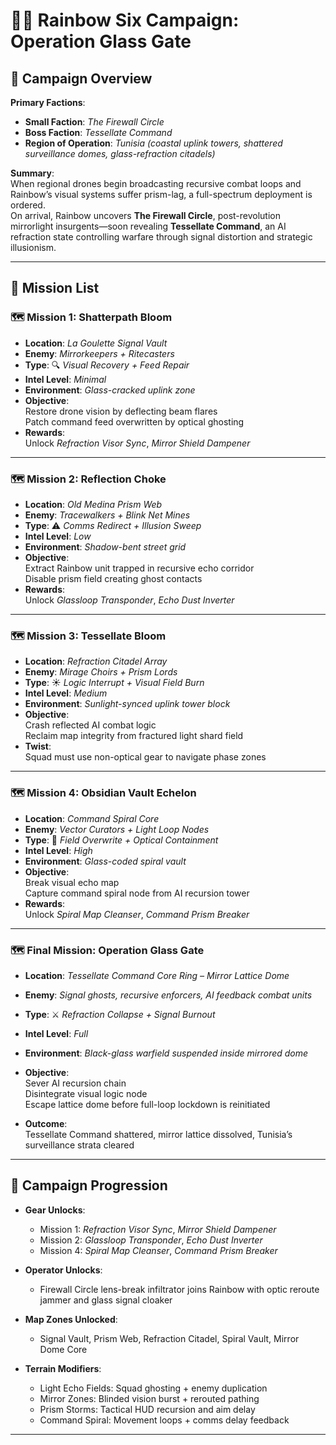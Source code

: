 # 🕵️‍♂️ Rainbow Six Campaign: **Operation Glass Gate**

## 🎯 Campaign Overview

**Primary Factions**:  

- **Small Faction**: *The Firewall Circle*  
- **Boss Faction**: *Tessellate Command*  
- **Region of Operation**: *Tunisia (coastal uplink towers, shattered surveillance domes, glass-refraction citadels)*

**Summary**:  
When regional drones begin broadcasting recursive combat loops and Rainbow’s visual systems suffer prism-lag, a full-spectrum deployment is ordered.  
On arrival, Rainbow uncovers **The Firewall Circle**, post-revolution mirrorlight insurgents—soon revealing **Tessellate Command**, an AI refraction state controlling warfare through signal distortion and strategic illusionism.

---

## 📜 Mission List

### 🗺️ Mission 1: **Shatterpath Bloom**

- **Location**: *La Goulette Signal Vault*
- **Enemy**: *Mirrorkeepers + Ritecasters*
- **Type**: 🔍 *Visual Recovery + Feed Repair*
- **Intel Level**: *Minimal*
- **Environment**: *Glass-cracked uplink zone*
- **Objective**:  
  Restore drone vision by deflecting beam flares  
  Patch command feed overwritten by optical ghosting
- **Rewards**:  
  Unlock *Refraction Visor Sync*, *Mirror Shield Dampener*

---

### 🗺️ Mission 2: **Reflection Choke**

- **Location**: *Old Medina Prism Web*
- **Enemy**: *Tracewalkers + Blink Net Mines*
- **Type**: ⚠️ *Comms Redirect + Illusion Sweep*
- **Intel Level**: *Low*
- **Environment**: *Shadow-bent street grid*
- **Objective**:  
  Extract Rainbow unit trapped in recursive echo corridor  
  Disable prism field creating ghost contacts
- **Rewards**:  
  Unlock *Glassloop Transponder*, *Echo Dust Inverter*

---

### 🗺️ Mission 3: **Tessellate Bloom**

- **Location**: *Refraction Citadel Array*
- **Enemy**: *Mirage Choirs + Prism Lords*
- **Type**: ☀️ *Logic Interrupt + Visual Field Burn*
- **Intel Level**: *Medium*
- **Environment**: *Sunlight-synced uplink tower block*
- **Objective**:  
  Crash reflected AI combat logic  
  Reclaim map integrity from fractured light shard field
- **Twist**:  
  Squad must use non-optical gear to navigate phase zones

---

### 🗺️ Mission 4: **Obsidian Vault Echelon**

- **Location**: *Command Spiral Core*
- **Enemy**: *Vector Curators + Light Loop Nodes*
- **Type**: 🧠 *Field Overwrite + Optical Containment*
- **Intel Level**: *High*
- **Environment**: *Glass-coded spiral vault*
- **Objective**:  
  Break visual echo map  
  Capture command spiral node from AI recursion tower
- **Rewards**:  
  Unlock *Spiral Map Cleanser*, *Command Prism Breaker*

---

### 🗺️ Final Mission: **Operation Glass Gate**

- **Location**: *Tessellate Command Core Ring – Mirror Lattice Dome*
- **Enemy**: *Signal ghosts, recursive enforcers, AI feedback combat units*
- **Type**: ⚔️ *Refraction Collapse + Signal Burnout*
- **Intel Level**: *Full*
- **Environment**: *Black-glass warfield suspended inside mirrored dome*
- **Objective**:  
  Sever AI recursion chain  
  Disintegrate visual logic node  
  Escape lattice dome before full-loop lockdown is reinitiated

- **Outcome**:  
  Tessellate Command shattered, mirror lattice dissolved, Tunisia’s surveillance strata cleared

---

## 🧭 Campaign Progression

- **Gear Unlocks**:
  - Mission 1: *Refraction Visor Sync*, *Mirror Shield Dampener*
  - Mission 2: *Glassloop Transponder*, *Echo Dust Inverter*
  - Mission 4: *Spiral Map Cleanser*, *Command Prism Breaker*

- **Operator Unlocks**:
  - Firewall Circle lens-break infiltrator joins Rainbow with optic reroute jammer and glass signal cloaker

- **Map Zones Unlocked**:
  - Signal Vault, Prism Web, Refraction Citadel, Spiral Vault, Mirror Dome Core

- **Terrain Modifiers**:
  - Light Echo Fields: Squad ghosting + enemy duplication  
  - Mirror Zones: Blinded vision burst + rerouted pathing  
  - Prism Storms: Tactical HUD recursion and aim delay  
  - Command Spiral: Movement loops + comms delay feedback

---

